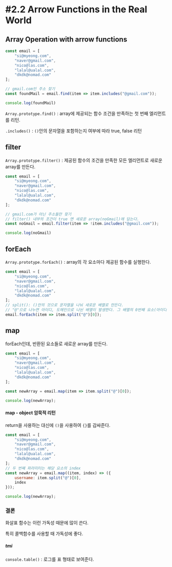 # #2.2 Arrow Functions in the Real World

## Array Operation with arrow functions

```js
const email = [
    "si@myeong.com", 
    "naver@gmail.com", 
    "nico@las.com", 
    "lalal@ualal.com", 
    "dkdk@nomad.com"
];

// gmail.com인 주소 찾기
const foundMail = email.find(item => item.includes("@gmail.com"));

console.log(foundMail)
```

`Array.prototype.find()` : array에 제공되는 함수 조건을 만족하는 첫 번째 엘리먼트를 리턴.

`.includes()` : `()`안의 문자열을 포함하는지 여부에 따라 true, false 리턴

## filter

`Array.prototype.filter()` : 제공된 함수의 조건을 만족한 모든 엘리먼트로 새로운 array를 만든다.

```js
const email = [
    "si@myeong.com", 
    "naver@gmail.com", 
    "nico@las.com", 
    "lalal@ualal.com", 
    "dkdk@nomad.com"
];

// gmail.com가 아닌 주소들만 찾기
// filter() 내부의 조건이 true 면 새로운 array(noGmail)에 담는다.
const noGmail = email.filter(item => !item.includes("@gmail.com"));

console.log(noGmail)
```

## forEach

`Array.prototype.forEach()` : array의 각 요소마다 제공된 함수를 실행한다.

```js
const email = [
    "si@myeong.com", 
    "naver@gmail.com", 
    "nico@las.com", 
    "lalal@ualal.com", 
    "dkdk@nomad.com"
];
// split(): ()안의 것으로 문자열을 나눠 새로운 배열로 만든다.
// "@"으로 나누면 아이디, 도메인으로 나뉜 배열이 발생한다. 그 배열의 0번째 요소(아이디)만 가져온다.
email.forEach(item => item.split("@")[0]);
```

## map

forEach인데, 반환된 요소들로 새로운 array를 만든다.

```js
const email = [
    "si@myeong.com", 
    "naver@gmail.com", 
    "nico@las.com", 
    "lalal@ualal.com", 
    "dkdk@nomad.com"
];

const newArray = email.map(item => item.split("@")[0]);

console.log(newArray);
```

#### map - object 암묵적 리턴

return을 사용하는 대신에 `()`을 사용하여 `{}`를 감싸준다.

```js
const email = [
    "si@myeong.com", 
    "naver@gmail.com", 
    "nico@las.com", 
    "lalal@ualal.com", 
    "dkdk@nomad.com"
];
// 두 번째 파라미터는 해당 요소의 index
const newArray = email.map((item, index) => ({
    username: item.split("@")[0],
    index
}));

console.log(newArray);
```

### 결론

화살표 함수는 이런 가독성 때문에 많이 쓴다. 

특히 콜백함수를 사용할 때 가독성에 좋다.

##### tmi
`console.table()` : 로그를 표 형태로 보여준다.